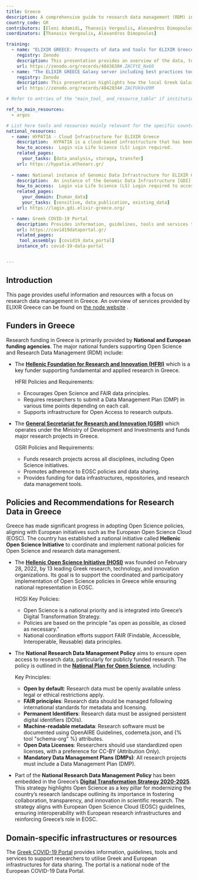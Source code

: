 ```yaml
---
title: Greece
description: A comprehensive guide to research data management (RDM) in Greece, featuring tools, resources, and services tailored for the life sciences community.
country_code: GR
contributors: [Eleni Adamidi, Thanasis Vergoulis, Alexandros Dimopoulos]
coordinators: [Thanasis Vergoulis, Alexandros Dimopoulos]

training:
  - name: "ELIXIR GREECE: Prospects of data and tools for ELIXIR Greece"
    registry: Zenodo
    description: This presentation provides an overview of the data, tools, and standards used in ELIXIR Greece, as well as guidelines for effective research data management, with an emphasis on best practices for open science and data stewardship.
    url: https://zenodo.org/records/4043630#.ZACFtE_Nx60
  - name: "The ELIXIR GREECE Galaxy server including best practices tools and workflows for the analysis of SARS-CoV-2 data"
    registry: Zenodo
    description: This presentation highlights how the local Greek Galaxy instance at usegalaxy.elixir-greece.org makes SARS-CoV-2 data analysis accessible and reproducible using open software and public research infrastructures. It showcases practical workflows in genomics, proteomics, evolution, and cheminformatics, with comprehensive training materials available to support collaborative research.
    url: https://zenodo.org/records/4042834#.ZACFUk9vD9M

# Refer to entries of the "main_tool_ and_resource_table" if institutions, organizations and projects from the country contribute to the development of international tools and resources. 

ref_to_main_resources:
  - argos

# List here tools and resources mainly relevant for the specific country
national_resources: 
  - name: HYPATIA - Cloud Infrastructure for ELIXIR Greece
    description:  HYPATIA is a cloud-based infrastructure that has been developed to support the computational needs of the ELIXIR Greece community and the wider life sciences community including researchers and institutions in Greece and internationally.
    how_to_access:  Login via Life Science (LS) Login required.
    related_pages:
      your_tasks: [data_analysis, storage, transfer]
    url: https://hypatia.athenarc.gr/
    
  - name: National instance of Genomic Data Infrastructure for ELIXIR Greece
    description:  An instance of the Genomic Data Infrastructure [GDI](https://gdi.onemilliongenomes.eu/) on ELIXIR Greece, for secure genomic data management, including storage, discovery, access, and reception. This is a pilot instance based on the GDI Starter Kit.
    how_to_access:  Login via Life Science (LS) Login required to access ELIXIR-Greece GDI Portal.
    related_pages:
      your_domain: [human_data]
      your_tasks: [sensitive, data_publication, existing_data]
    url: https://login.gdi.elixir-greece.org/

  - name: Greek COVID-19 Portal
    description: Provides information, guidelines, tools and services to support researchers to utilise Greek and European infrastructures for data sharing. The portal is a national node of the European COVID-19 Data Portal.
    url: https://covid19dataportal.gr/
    related_pages:
     tool_assembly: [covid19_data_portal]
    instance_of: covid-19-data-portal


---
```


## Introduction 
This page provides useful information and resources with a focus on research data management in Greece. An overview of services provided by ELIXIR Greece can be found on [the node website](https://www.elixir-greece.org/node/268) .

<!---## Funders--->

<!---## Regulations--->
<!--- Ethical and legal regulations in the country, committees, etc. --->

## Funders in Greece
Research funding in Greece is primarily provided by **National and European funding agencies**. The major national funders supporting Open Science and Research Data Management (RDM) include:

- The **[Hellenic Foundation for Research and Innovation (HFRI)](https://www.elidek.gr/)** which is a key funder supporting fundamental and applied research in Greece. 

  HFRI Policies and Requirements:
  - Encourages Open Science and FAIR data principles.
  - Requires researchers to submit a Data Management Plan (DMP) in various time points depending on each call.
  - Supports infrastructure for Open Access to research outputs.

- The **[General Secretariat for Research and Innovation (GSRI)](https://gsri.gov.gr/)** which operates under the Ministry of Development and Investments and funds major research projects in Greece. 

  GSRI Policies and Requirements:
  - Funds research projects across all disciplines, including Open Science initiatives.
  - Promotes adherence to EOSC policies and data sharing.
  - Provides funding for data infrastructures, repositories, and research data management tools.

## Policies and Recommendations for Research Data in Greece

Greece has made significant progress in adopting Open Science policies, aligning with European initiatives such as the European Open Science Cloud (EOSC). The country has established a national initiative called **Hellenic Open Science Initiative** to coordinate and implement national policies for Open Science and research data management.

- The **[Hellenic Open Science Initiative (HOSI)](https://www.hellenicopenscience.gr/en/welcome-to-os-greece/about-hosi)** was founded on February 28, 2022, by 13 leading Greek research, technology, and innovation organizations. Its goal is to support the coordinated and participatory implementation of Open Science policies in Greece while ensuring national representation in EOSC.

  HOSI Key Policies:
   - Open Science is a national priority and is integrated into Greece’s Digital Transformation Strategy.
   - Policies are based on the principle "as open as possible, as closed as necessary."
   - National coordination efforts support FAIR (Findable, Accessible, Interoperable, Reusable) data principles.

- The **National Research Data Management Policy** aims to ensure open access to research data, particularly for publicly funded research. The policy is outlined in the **[National Plan for Open Science](https://zenodo.org/records/3908953#.Ye7gdepBw2w)**, including:

  Key Principles:
   - **Open by default**: Research data must be openly available unless legal or ethical restrictions apply.
   - **FAIR principles**: Research data should be managed following international standards for metadata and licensing.
   - **Permanent Identifiers**: Research data must be assigned persistent digital identifiers (DOIs).
   - **Machine-readable metadata**: Research software must be documented using OpenAIRE Guidelines, codemeta.json, and {% tool "schema-org" %} attributes.
   - **Open Data Licenses**: Researchers should use standardized open licenses, with a preference for CC-BY (Attribution Only).
   - **Mandatory Data Management Plans (DMPs)**: All research projects must include a Data Management Plan (DMP).

- Part of the **National Research Data Management Policy** has been embedded in the Greece’s **[Digital Transformation Strategy 2020-2025](https://digitalstrategy.gov.gr/vivlos_pdf)**. This strategy highlights Open Science as a key pillar for modernizing the country’s research landscape outlining its importance in fostering collaboration, transparency, and innovation in scientific research. The strategy aligns with European Open Science Cloud (EOSC) guidelines, ensuring interoperability with European research infrastructures and reinforcing Greece’s role in EOSC.  

## Domain-specific infrastructures or resources 
The [Greek COVID-19 Portal](https://covid19dataportal.gr/) provides information, guidelines, tools and services to support researchers to utilise Greek and European infrastructures for data sharing. The portal is a national node of the European COVID-19 Data Portal.

